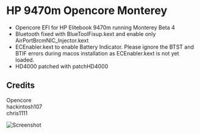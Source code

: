 # HP 9470m Opencore Monterey
* Opencore EFI for HP Elitebook 9470m running Monterey Beta 4  
* Bluetooth fixed with BlueToolFixup.kext and enable only AirPortBrcmNIC_Injector.kext
* ECEnabler.kext to enable Battery Indicator. Please ignore the BTST and BTIF errors during macos installation as ECEnabler.kext is not yet loaded.
* HD4000 patched with patchHD4000
## Credits  
Opencore  
hackintosh107  
chris1111  

![Screenshot](https://github.com/yahgoo/Hackintosh-HP-9470m-Opencore-Monterey/blob/main/img/Screen%20Shot%202021-08-04%20at%204.00.17%20PM.png)


